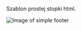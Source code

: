 ﻿Szablon prostej stopki html.
 
![Image of simple footer](https://github.com/Krzylo/Moje-HTML-komponenty/blob/master/footers/simple-footer/stopka.png)
